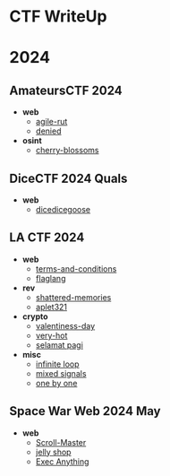 # CTF WriteUp
# 2024
## AmateursCTF 2024
* **web**
  * [agile-rut](https://github.com/hyungin0505/CTF-WriteUp/tree/main/2024/AmateursCTF%202024#webagile-rut)
  * [denied](https://github.com/hyungin0505/CTF-WriteUp/tree/main/2024/AmateursCTF%202024#webdenied)
* **osint**
  * [cherry-blossoms](https://github.com/hyungin0505/CTF-WriteUp/blob/main/2024/AmateursCTF%202024/README.md#osintcherry-blossoms)
 
## DiceCTF 2024 Quals
* **web**
  * [dicedicegoose](https://github.com/hyungin0505/CTF-WriteUp/blob/main/2024/DiceCTF%202024%20Quals/README.md#webdicedicegoose)
 
## LA CTF 2024
* **web**
  * [terms-and-conditions](https://github.com/hyungin0505/CTF-WriteUp/blob/main/2024/LA%20CTF%202024/README.md#webterms-and-conditions)
  * [flaglang](https://github.com/hyungin0505/CTF-WriteUp/blob/main/2024/LA%20CTF%202024/README.md#webflaglang)
* **rev**
  * [shattered-memories](https://github.com/hyungin0505/CTF-WriteUp/blob/main/2024/LA%20CTF%202024/README.md#revshattered-memories)
  * [aplet321](https://github.com/hyungin0505/CTF-WriteUp/blob/main/2024/LA%20CTF%202024/README.md#revaplet321)
* **crypto**
  * [valentiness-day](https://github.com/hyungin0505/CTF-WriteUp/blob/main/2024/LA%20CTF%202024/README.md#cryptovalentines-day)
  * [very-hot](https://github.com/hyungin0505/CTF-WriteUp/blob/main/2024/LA%20CTF%202024/README.md#cryptovery-hot)
  * [selamat pagi](https://github.com/hyungin0505/CTF-WriteUp/blob/main/2024/LA%20CTF%202024/README.md#cryptoselamat-pagi)
* **misc**
  * [infinite loop](https://github.com/hyungin0505/CTF-WriteUp/blob/main/2024/LA%20CTF%202024/README.md#miscinfinite-loop)
  * [mixed signals](https://github.com/hyungin0505/CTF-WriteUp/blob/main/2024/LA%20CTF%202024/README.md#miscmixed-signals)
  * [one by one](https://github.com/hyungin0505/CTF-WriteUp/blob/main/2024/LA%20CTF%202024/README.md#miscone-by-one)

## Space War Web 2024 May
* **web**
  * [Scroll-Master](https://github.com/hyungin0505/CTF-WriteUp/blob/main/2024/Space%20War%20Web%202024%20May/README.md#scroll_master)
  * [jelly shop](https://github.com/hyungin0505/CTF-WriteUp/blob/main/2024/Space%20War%20Web%202024%20May/README.md#jelly-shop)
  * [Exec Anything](https://github.com/hyungin0505/CTF-WriteUp/blob/main/2024/Space%20War%20Web%202024%20May/README.md#exec-anything)
